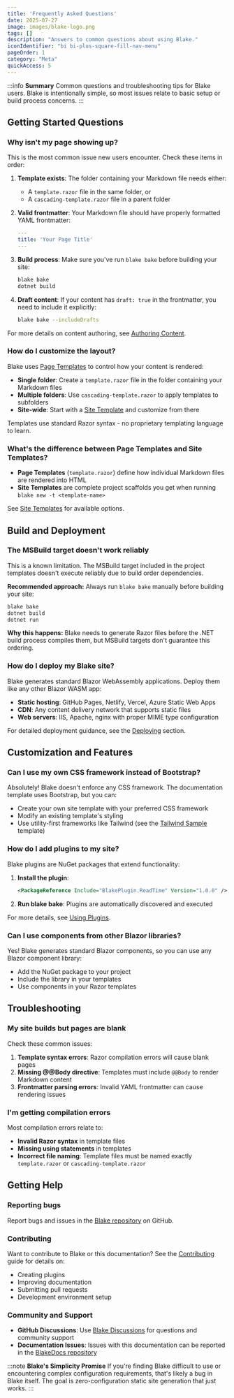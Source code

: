 ```yaml
---
title: 'Frequently Asked Questions'
date: 2025-07-27
image: images/blake-logo.png
tags: []
description: "Answers to common questions about using Blake."
iconIdentifier: "bi bi-plus-square-fill-nav-menu"
pageOrder: 1
category: "Meta"
quickAccess: 5
---
```


:::info
**Summary**
Common questions and troubleshooting tips for Blake users. Blake is intentionally simple, so most issues relate to basic setup or build process concerns.
:::

## Getting Started Questions

### Why isn't my page showing up?

This is the most common issue new users encounter. Check these items in order:

1. **Template exists**: The folder containing your Markdown file needs either:
   - A `template.razor` file in the same folder, or
   - A `cascading-template.razor` file in a parent folder

2. **Valid frontmatter**: Your Markdown file should have properly formatted YAML frontmatter:
   ```yaml
   ---
   title: 'Your Page Title'
   ---
   ```

3. **Build process**: Make sure you've run `blake bake` before building your site:
   ```bash
   blake bake
   dotnet build
   ```

4. **Draft content**: If your content has `draft: true` in the frontmatter, you need to include it explicitly:
   ```bash
   blake bake --includeDrafts
   ```

For more details on content authoring, see [Authoring Content](/pages/2%20using%20blake/authoring-content).

### How do I customize the layout?

Blake uses [Page Templates](/pages/2%20using%20blake/page-templates) to control how your content is rendered:

- **Single folder**: Create a `template.razor` file in the folder containing your Markdown files
- **Multiple folders**: Use `cascading-template.razor` to apply templates to subfolders
- **Site-wide**: Start with a [Site Template](/pages/2%20using%20blake/site-templates) and customize from there

Templates use standard Razor syntax - no proprietary templating language to learn.

### What's the difference between Page Templates and Site Templates?

- **Page Templates** (`template.razor`) define how individual Markdown files are rendered into HTML
- **Site Templates** are complete project scaffolds you get when running `blake new -t <template-name>`

See [Site Templates](/pages/2%20using%20blake/site-templates) for available options.

## Build and Deployment

### The MSBuild target doesn't work reliably

This is a known limitation. The MSBuild target included in the project templates doesn't execute reliably due to build order dependencies.

**Recommended approach:**
Always run `blake bake` manually before building your site:

```bash
blake bake
dotnet build
dotnet run
```

**Why this happens:** Blake needs to generate Razor files before the .NET build process compiles them, but MSBuild targets don't guarantee this ordering.

### How do I deploy my Blake site?

Blake generates standard Blazor WebAssembly applications. Deploy them like any other Blazor WASM app:

- **Static hosting**: GitHub Pages, Netlify, Vercel, Azure Static Web Apps
- **CDN**: Any content delivery network that supports static files
- **Web servers**: IIS, Apache, nginx with proper MIME type configuration

For detailed deployment guidance, see the [Deploying](/pages/3%20deploying/) section.

## Customization and Features

### Can I use my own CSS framework instead of Bootstrap?

Absolutely! Blake doesn't enforce any CSS framework. The documentation template uses Bootstrap, but you can:

- Create your own site template with your preferred CSS framework
- Modify an existing template's styling
- Use utility-first frameworks like Tailwind (see the [Tailwind Sample](https://tailwindsample.blake-ssg.org/) template)

### How do I add plugins to my site?

Blake plugins are NuGet packages that extend functionality:

1. **Install the plugin**:
   ```xml
   <PackageReference Include="BlakePlugin.ReadTime" Version="1.0.0" />
   ```

2. **Run blake bake**: Plugins are automatically discovered and executed

For more details, see [Using Plugins](/pages/2%20using%20blake/using-plugins).

### Can I use components from other Blazor libraries?

Yes! Blake generates standard Blazor components, so you can use any Blazor component library:

- Add the NuGet package to your project
- Include the library in your templates
- Use components in your Razor templates

## Troubleshooting

### My site builds but pages are blank

Check these common issues:

1. **Template syntax errors**: Razor compilation errors will cause blank pages
2. **Missing @@Body directive**: Templates must include `@@Body` to render Markdown content
3. **Frontmatter parsing errors**: Invalid YAML frontmatter can cause rendering issues

### I'm getting compilation errors

Most compilation errors relate to:

- **Invalid Razor syntax** in template files
- **Missing using statements** in templates
- **Incorrect file naming**: Template files must be named exactly `template.razor` or `cascading-template.razor`

## Getting Help

### Reporting bugs

Report bugs and issues in the [Blake repository](https://github.com/matt-goldman/blake/issues) on GitHub.

### Contributing

Want to contribute to Blake or this documentation? See the [Contributing](/pages/5%20contributing/) guide for details on:

- Creating plugins
- Improving documentation
- Submitting pull requests
- Development environment setup

### Community and Support

- **GitHub Discussions**: Use [Blake Discussions](https://github.com/matt-goldman/blake/discussions) for questions and community support
- **Documentation Issues**: Issues with this documentation can be reported in the [BlakeDocs repository](https://github.com/matt-goldman/BlakeDocs/issues)

:::note
**Blake's Simplicity Promise**
If you're finding Blake difficult to use or encountering complex configuration requirements, that's likely a bug in Blake itself. The goal is zero-configuration static site generation that just works.
:::
